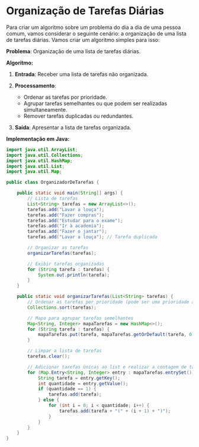 # Organização de Tarefas Diárias

Para criar um algoritmo sobre um problema do dia a dia de uma pessoa comum, vamos considerar o seguinte cenário: a organização de uma lista de tarefas diárias. Vamos criar um algoritmo simples para isso:

**Problema**: Organização de uma lista de tarefas diárias.

**Algoritmo:**

1. **Entrada**: Receber uma lista de tarefas não organizada.

2. **Processamento**:
   - Ordenar as tarefas por prioridade.
   - Agrupar tarefas semelhantes ou que podem ser realizadas simultaneamente.
   - Remover tarefas duplicadas ou redundantes.

3. **Saída**: Apresentar a lista de tarefas organizada.

**Implementação em Java:**

```java
import java.util.ArrayList;
import java.util.Collections;
import java.util.HashMap;
import java.util.List;
import java.util.Map;

public class OrganizadorDeTarefas {

    public static void main(String[] args) {
        // Lista de tarefas
        List<String> tarefas = new ArrayList<>();
        tarefas.add("Lavar a louça");
        tarefas.add("Fazer compras");
        tarefas.add("Estudar para o exame");
        tarefas.add("Ir à academia");
        tarefas.add("Fazer o jantar");
        tarefas.add("Lavar a louça"); // Tarefa duplicada

        // Organizar as tarefas
        organizarTarefas(tarefas);

        // Exibir tarefas organizadas
        for (String tarefa : tarefas) {
            System.out.println(tarefa);
        }
    }

    public static void organizarTarefas(List<String> tarefas) {
        // Ordenar as tarefas por prioridade (pode ser uma prioridade atribuída manualmente)
        Collections.sort(tarefas);

        // Mapa para agrupar tarefas semelhantes
        Map<String, Integer> mapaTarefas = new HashMap<>();
        for (String tarefa : tarefas) {
            mapaTarefas.put(tarefa, mapaTarefas.getOrDefault(tarefa, 0) + 1);
        }

        // Limpar a lista de tarefas
        tarefas.clear();

        // Adicionar tarefas únicas ao list e realizar a contagem de tarefas duplicadas
        for (Map.Entry<String, Integer> entry : mapaTarefas.entrySet()) {
            String tarefa = entry.getKey();
            int quantidade = entry.getValue();
            if (quantidade == 1) {
                tarefas.add(tarefa);
            } else {
                for (int i = 0; i < quantidade; i++) {
                    tarefas.add(tarefa + "(" + (i + 1) + ")");
                }
            }
        }
    }
}

